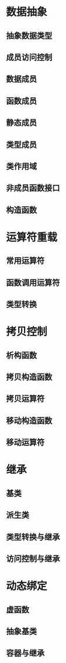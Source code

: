 # 数据抽象

## 抽象数据类型

## 成员访问控制

## 数据成员

## 函数成员

## 静态成员

## 类型成员

## 类作用域

## 非成员函数接口

## 构造函数

# 运算符重载

## 常用运算符

## 函数调用运算符

## 类型转换

# 拷贝控制

## 析构函数

## 拷贝构造函数

## 拷贝运算符

## 移动构造函数

## 移动运算符

# 继承

## 基类

## 派生类

## 类型转换与继承

## 访问控制与继承

# 动态绑定

## 虚函数

## 抽象基类

## 容器与继承

